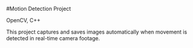 #Motion Detection Project

OpenCV, C++

This project captures and saves images automatically when movement is detected in real-time camera footage.

